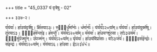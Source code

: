+++
title = "45_0337 यं वृत्रेषु - 02"

+++
३३७-२।

यं꣥यंया꣯। हा꣯उयंवृत्रे꣯षू। क्षि꣢तयाऽ३ः। स्प꣢᳐र्ध꣣मा꣤नाः꣥। ध꣡मा꣯नाः꣢꣯। यंयं꣡य꣰ऽ२०या꣡म्॥ यं꣥यंया꣯। हा꣯उयंयुक्ते꣯षू। तु꣢रयाऽ३। तो꣢᳐ह꣣व꣤न्ता꣥इ। ह꣡वन्ते꣢꣯। यंयं꣡य꣰ऽ२०या꣡म्॥ यं꣥यंया꣯। हा꣯उयꣳशू꣯रसा। ता꣤ऽ३उय꣢म꣣। पा꣢᳐मु꣣प꣤ज्मा꣥न्। उ꣡पज्म꣢न्। यंयं꣡य꣰ऽ२०या꣡म्॥ यं꣥यंया꣯। हा꣯उयंविप्रा꣯साः। वा꣤ऽ३ज꣢य꣣। ता꣢᳐इस꣣इ꣤न्द्राः꣥। स꣡इन्द्रः꣢। यंयं꣡य꣰ऽ२०या꣡म्। यं꣥यंयाऽ६। हा꣥उवा। ई꣣ऽ२३꣡४꣡५꣡॥
